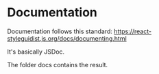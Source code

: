 # Documentation

Documentation follows this standard:
https://react-styleguidist.js.org/docs/documenting.html

It's basically JSDoc.

The folder docs contains the result.